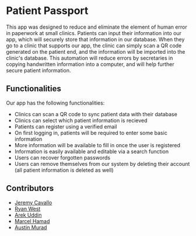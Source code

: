 # Patient Passport
This app was designed to reduce and eliminate the element of human error in paperwork at small clinics. Patients can input their information into our app, which will securely store that information in our database. When they go to a clinic that supports our app, the clinic can simply scan a QR code generated on the patient end, and the information will be imported into the clinic's database. This automation will reduce errors by secretaries in copying handwritten information into a computer, and will help further secure patient information.

## Functionalities
Our app has the following functionalities:
* Clinics can scan a QR code to sync patient data with their database
* Clinics can select which patient information is recieved
* Patients can register using a verified email
* On first logging in, patients will be required to enter some basic information
* More information will be available to fill in once the user is registered
* Information is easily available and editable via a search function
* Users can recover forgotten passwords
* Users can remove themselves from our system by deleting their account (all patient information is deleted as well) 

## Contributors
* [Jeremy Cavallo](https://github.com/jjcavallo5)
* [Ryan West](https://github.com/rockoverlord23)
* [Arek Uddin](https://github.com/arekuddin1)
* [Marcel Hamad](https://github.com/mhamad9544)
* [Austin Murad](https://github.com/amurad7)
